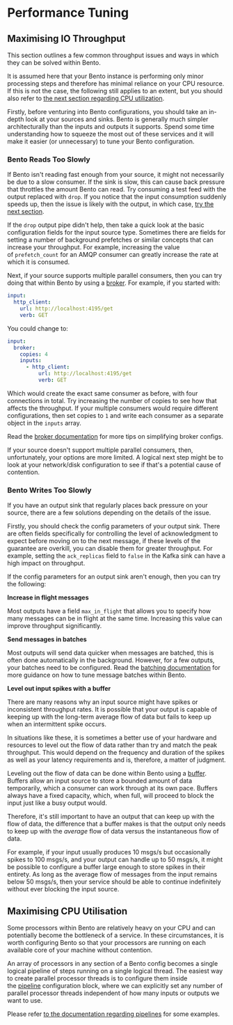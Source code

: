 # Performance Tuning

## Maximising IO Throughput

This section outlines a few common throughput issues and ways in which they can be solved within Bento.

It is assumed here that your Bento instance is performing only minor processing steps and therefore has minimal reliance on your CPU resource. If this is not the case, the following still applies to an extent, but you should also refer to [the next section regarding CPU utilization](#maximising-cpu-utilisation).

Firstly, before venturing into Bento configurations, you should take an in-depth look at your sources and sinks. Bento is generally much simpler architecturally than the inputs and outputs it supports. Spend some time understanding how to squeeze the most out of these services and it will make it easier (or unnecessary) to tune your Bento configuration.

### **Bento Reads Too Slowly**

If Bento isn't reading fast enough from your source, it might not necessarily be due to a slow consumer. If the sink is slow, this can cause back pressure that throttles the amount Bento can read. Try consuming a test feed with the output replaced with `drop`. If you notice that the input consumption suddenly speeds up, then the issue is likely with the output, in which case, [try the next section](#bento-writes-too-slowly).

If the `drop` output pipe didn't help, then take a quick look at the basic configuration fields for the input source type. Sometimes there are fields for setting a number of background prefetches or similar concepts that can increase your throughput. For example, increasing the value of `prefetch_count` for an AMQP consumer can greatly increase the rate at which it is consumed.

Next, if your source supports multiple parallel consumers, then you can try doing that within Bento by using a [broker](../components/inputs/broker.md). For example, if you started with:

```yaml
input:
  http_client:
    url: http://localhost:4195/get
    verb: GET
```

You could change to:

```yaml
input:
  broker:
    copies: 4
    inputs:
      - http_client:
          url: http://localhost:4195/get
          verb: GET
```

Which would create the exact same consumer as before, with four connections in total. Try increasing the number of copies to see how that affects the throughput. If your multiple consumers would require different configurations, then set copies to `1` and write each consumer as a separate object in the `inputs` array.

Read the [broker documentation](../components/inputs/broker.md) for more tips on simplifying broker configs.

If your source doesn't support multiple parallel consumers, then, unfortunately, your options are more limited. A logical next step might be to look at your network/disk configuration to see if that's a potential cause of contention.

### **Bento Writes Too Slowly**

If you have an output sink that regularly places back pressure on your source, there are a few solutions depending on the details of the issue.

Firstly, you should check the config parameters of your output sink. There are often fields specifically for controlling the level of acknowledgment to expect before moving on to the next message, if these levels of the guarantee are overkill, you can disable them for greater throughput. For example, setting the `ack_replicas` field to `false` in the Kafka sink can have a high impact on throughput.

If the config parameters for an output sink aren't enough, then you can try the following:

**Increase in flight messages**

Most outputs have a field `max_in_flight` that allows you to specify how many messages can be in flight at the same time. Increasing this value can improve throughput significantly.

**Send messages in batches**

Most outputs will send data quicker when messages are batched, this is often done automatically in the background. However, for a few outputs, your batches need to be configured. Read the [batching documentation](../configurations/message_batching.md) for more guidance on how to tune message batches within Bento.

**Level out input spikes with a buffer**

There are many reasons why an input source might have spikes or inconsistent throughput rates. It is possible that your output is capable of keeping up with the long-term average flow of data but fails to keep up when an intermittent spike occurs.

In situations like these, it is sometimes a better use of your hardware and resources to level out the flow of data rather than try and match the peak throughput. This would depend on the frequency and duration of the spikes as well as your latency requirements and is, therefore, a matter of judgment.

Leveling out the flow of data can be done within Bento using a [buffer](../components/buffers.md). Buffers allow an input source to store a bounded amount of data temporarily, which a consumer can work through at its own pace. Buffers always have a fixed capacity, which, when full, will proceed to block the input just like a busy output would.

Therefore, it's still important to have an output that can keep up with the flow of data, the difference that a buffer makes is that the output only needs to keep up with the *average* flow of data versus the instantaneous flow of data.

For example, if your input usually produces 10 msgs/s but occasionally spikes to 100 msgs/s, and your output can handle up to 50 msgs/s, it might be possible to configure a buffer large enough to store spikes in their entirety. As long as the average flow of messages from the input remains below 50 msgs/s, then your service should be able to continue indefinitely without ever blocking the input source.

## Maximising CPU Utilisation

Some processors within Bento are relatively heavy on your CPU and can potentially become the bottleneck of a service. In these circumstances, it is worth configuring Bento so that your processors are running on each available core of your machine without contention.

An array of processors in any section of a Bento config becomes a single logical pipeline of steps running on a single logical thread. The easiest way to create parallel processor threads is to configure them inside the [pipeline](./processing_pipelines.md) configuration block, where we can explicitly set any number of parallel processor threads independent of how many inputs or outputs we want to use.

Please refer [to the documentation regarding pipelines](./processing_pipelines.md) for some examples.
